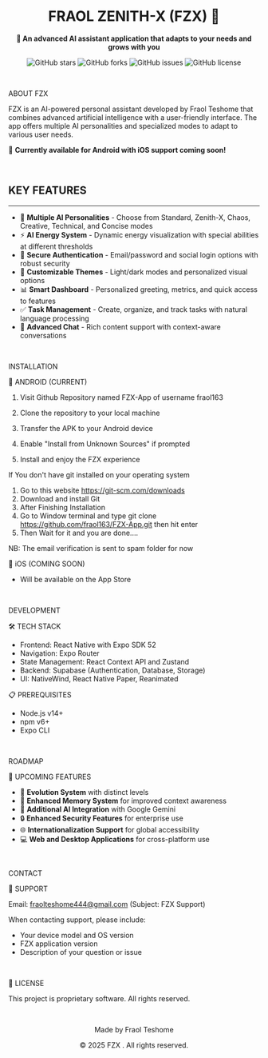 <div align="center">
  
  <h1>FRAOL ZENITH-X (FZX) 🚀</h1>
  <p><strong>🤖 An advanced AI assistant application that adapts to your needs and grows with you</strong></p>

  <p>
    <img src="https://img.shields.io/github/stars/fraolteshome/FZX?style=flat-square" alt="GitHub stars"/>
    <img src="https://img.shields.io/github/forks/fraolteshome/FZX?style=flat-square" alt="GitHub forks"/>
    <img src="https://img.shields.io/github/issues/fraolteshome/FZX?style=flat-square" alt="GitHub issues"/>
    <img src="https://img.shields.io/github/license/fraolteshome/FZX?style=flat-square" alt="GitHub license"/>
  </p>
</div>

<!-- *********************************************************************** -->
<br />

ABOUT FZX


FZX is an AI-powered personal assistant developed by Fraol Teshome that combines advanced artificial intelligence with a user-friendly interface. The app offers multiple AI personalities and specialized modes to adapt to various user needs.

🌟 **Currently available for Android with iOS support coming soon!**

<br />

## KEY FEATURES
-----------

- 🤖 **Multiple AI Personalities** - Choose from Standard, Zenith-X, Chaos, Creative, Technical, and Concise modes
- ⚡ **AI Energy System** - Dynamic energy visualization with special abilities at different thresholds
- 🔐 **Secure Authentication** - Email/password and social login options with robust security
- 🎨 **Customizable Themes** - Light/dark modes and personalized visual options
- 📊 **Smart Dashboard** - Personalized greeting, metrics, and quick access to features
- ✅ **Task Management** - Create, organize, and track tasks with natural language processing
- 💬 **Advanced Chat** - Rich content support with context-aware conversations

<br />

 INSTALLATION


📱 ANDROID (CURRENT)

1. Visit Github Repository named FZX-App of username fraol163
2. Clone the repository to your local machine

3. Transfer the APK to your Android device
4. Enable "Install from Unknown Sources" if prompted
5. Install and enjoy the FZX experience


If You don't have git installed on your operating system 
1. Go to  this website https://git-scm.com/downloads
2. Download and install Git
3. After Finishing Installation
4. Go to Window terminal and type git clone https://github.com/fraol163/FZX-App.git then hit enter
5.  Then Wait for it and you are done....


 NB:  The email verification is sent to  spam folder for now 

 
 🍎 iOS (COMING SOON)

- Will be available on the App Store

<br />

 DEVELOPMENT

 🛠️ TECH STACK

- Frontend: React Native with Expo SDK 52
- Navigation: Expo Router
- State Management: React Context API and Zustand
- Backend: Supabase (Authentication, Database, Storage)
- UI: NativeWind, React Native Paper, Reanimated

 📋 PREREQUISITES

- Node.js v14+
- npm v6+
- Expo CLI




<br />

 ROADMAP


 🔮 UPCOMING FEATURES

- 🧬 **Evolution System** with distinct levels
- 🧠 **Enhanced Memory System** for improved context awareness
- 🤖 **Additional AI Integration** with Google Gemini
- 🔒 **Enhanced Security Features** for enterprise use
- 🌐 **Internationalization Support** for global accessibility
- 💻 **Web and Desktop Applications** for cross-platform use

<br />

 CONTACT


 📧 SUPPORT

Email: fraolteshome444@gmail.com (Subject: FZX Support)

When contacting support, please include:
- Your device model and OS version
- FZX application version
- Description of your question or issue

<br />

 📜 LICENSE


This project is proprietary software. All rights reserved.

<br />

<div align="center">
  <p>Made  by Fraol Teshome</p>
  <p>© 2025 FZX . All rights reserved.</p>
</div>
